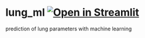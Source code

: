 # lung_ml [![Open in Streamlit](https://static.streamlit.io/badges/streamlit_badge_black_white.svg)](https://share.streamlit.io/abisheik-s/lung_ml/main/lung.py)
prediction of lung parameters with machine learning
